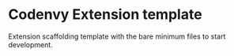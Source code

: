 Codenvy Extension template
==========================

Extension scaffolding template with the bare minimum files to start development.
